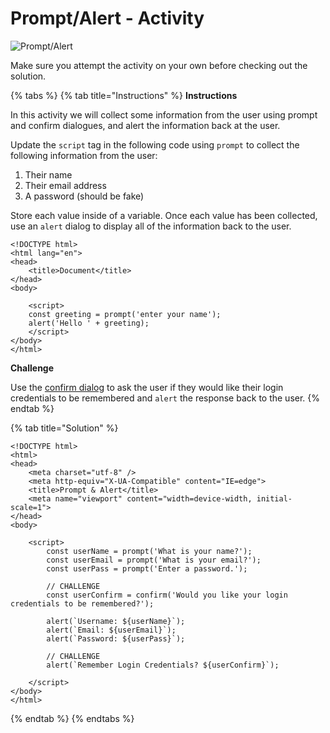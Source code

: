 # Prompt/Alert - Activity

![Prompt/Alert](../../../.gitbook/assets/image%20%284%29.png)

Make sure you attempt the activity on your own before checking out the solution. 

{% tabs %}
{% tab title="Instructions" %}
**Instructions**

In this activity we will collect some information from the user using prompt and confirm dialogues, and alert the information back at the user.

Update the `script` tag in the following code using `prompt` to collect the following information from the user:

1. Their name
2. Their email address
3. A password \(should be fake\)

Store each value inside of a variable. Once each value has been collected, use an `alert` dialog to display all of the information back to the user.

```markup
<!DOCTYPE html>
<html lang="en">
<head>
    <title>Document</title>
</head>
<body>
    
	<script>
    const greeting = prompt('enter your name');
    alert('Hello ' + greeting);
	</script>
</body>
</html>
```

**Challenge**

Use the [confirm dialog](https://www.tutorialspoint.com/javascript/javascript_dialog_boxes.htm) to ask the user if they would like their login credentials to be remembered and `alert` the response back to the user.
{% endtab %}

{% tab title="Solution" %}
```markup
<!DOCTYPE html>
<html>
<head>
    <meta charset="utf-8" />
    <meta http-equiv="X-UA-Compatible" content="IE=edge">
    <title>Prompt & Alert</title>
    <meta name="viewport" content="width=device-width, initial-scale=1">
</head>
<body>
    
    <script>
        const userName = prompt('What is your name?');
        const userEmail = prompt('What is your email?');
        const userPass = prompt('Enter a password.');

        // CHALLENGE
        const userConfirm = confirm('Would you like your login credentials to be remembered?');

        alert(`Username: ${userName}`);
        alert(`Email: ${userEmail}`);
        alert(`Password: ${userPass}`);

        // CHALLENGE
        alert(`Remember Login Credentials? ${userConfirm}`);

    </script>
</body>
</html>
```
{% endtab %}
{% endtabs %}

